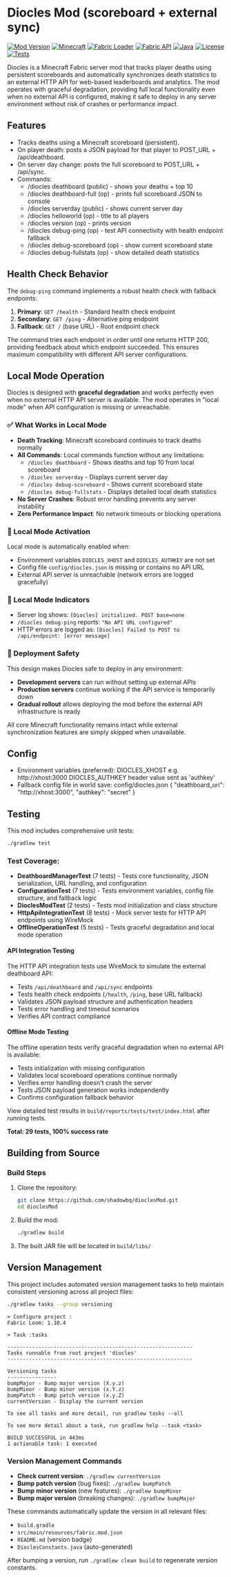 # Diocles Mod (scoreboard + external sync)

[![Mod Version](https://img.shields.io/badge/Mod%20Version-1.0.1-blue)](https://github.com/shadowbq/dioclesMod/releases)
[![Minecraft](https://img.shields.io/badge/Minecraft-1.21.7-green)](https://minecraft.net)
[![Fabric Loader](https://img.shields.io/badge/Fabric%20Loader-0.16.14+-orange)](https://fabricmc.net)
[![Fabric API](https://img.shields.io/badge/Fabric%20API-0.129.0+-yellow)](https://modrinth.com/mod/fabric-api)
[![Java](https://img.shields.io/badge/Java-21+-red)](https://adoptium.net)
[![License](https://img.shields.io/badge/License-MIT-brightgreen)](https://github.com/shadowbq/dioclesMod/blob/main/LICENSE)
[![Tests](https://img.shields.io/badge/Tests-29%20Passing-success)](https://github.com/shadowbq/dioclesMod)

Diocles is a Minecraft Fabric server mod that tracks player deaths using persistent scoreboards and automatically synchronizes death statistics to an external HTTP API for web-based leaderboards and analytics. The mod operates with graceful degradation, providing full local functionality even when no external API is configured, making it safe to deploy in any server environment without risk of crashes or performance impact.

## Features

* Tracks deaths using a Minecraft scoreboard (persistent).
* On player death: posts a JSON payload for that player to POST_URL + /api/deathboard.
* On server day change: posts the full scoreboard to POST_URL + /api/sync.
* Commands:
  * /diocles deathboard        (public) - shows your deaths + top 10
  * /diocles deathboard-full   (op)     - prints full scoreboard JSON to console
  * /diocles serverday         (public) - shows current server day
  * /diocles helloworld        (op)     - title to all players
  * /diocles version           (op)     - prints version
  * /diocles debug-ping        (op)     - test API connectivity with health endpoint fallback
  * /diocles debug-scoreboard  (op)     - show current scoreboard state
  * /diocles debug-fullstats   (op)     - show detailed death statistics

## Health Check Behavior

The `debug-ping` command implements a robust health check with fallback endpoints:

1. **Primary**: `GET /health` - Standard health check endpoint
2. **Secondary**: `GET /ping` - Alternative ping endpoint  
3. **Fallback**: `GET /` (base URL) - Root endpoint check

The command tries each endpoint in order until one returns HTTP 200, providing feedback about which endpoint succeeded. This ensures maximum compatibility with different API server configurations.

## Local Mode Operation

Diocles is designed with **graceful degradation** and works perfectly even when no external HTTP API server is available. The mod operates in "local mode" when API configuration is missing or unreachable.

### ✅ What Works in Local Mode

- **Death Tracking**: Minecraft scoreboard continues to track deaths normally
- **All Commands**: Local commands function without any limitations:
  - `/diocles deathboard` - Shows deaths and top 10 from local scoreboard
  - `/diocles serverday` - Displays current server day
  - `/diocles debug-scoreboard` - Shows current scoreboard state
  - `/diocles debug-fullstats` - Displays detailed local death statistics
- **No Server Crashes**: Robust error handling prevents any server instability
- **Zero Performance Impact**: No network timeouts or blocking operations

### 🔧 Local Mode Activation

Local mode is automatically enabled when:
- Environment variables `DIOCLES_XHOST` and `DIOCLES_AUTHKEY` are not set
- Config file `config/diocles.json` is missing or contains no API URL
- External API server is unreachable (network errors are logged gracefully)

### 📝 Local Mode Indicators

- Server log shows: `[Diocles] initialized. POST base=none`
- `/diocles debug-ping` reports: `"No API URL configured"`
- HTTP errors are logged as: `[Diocles] Failed to POST to /api/endpoint: [error message]`

### 🚀 Deployment Safety

This design makes Diocles safe to deploy in any environment:
- **Development servers** can run without setting up external APIs
- **Production servers** continue working if the API service is temporarily down
- **Gradual rollout** allows deploying the mod before the external API infrastructure is ready

All core Minecraft functionality remains intact while external synchronization features are simply skipped when unavailable.

## Config

* Environment variables (preferred):
    DIOCLES_XHOST    e.g. http://xhost:3000
    DIOCLES_AUTHKEY  header value sent as 'authkey'
* Fallback config file in world save: config/diocles.json
   {
     "deathboard_uri": "http://xhost:3000",
     "authkey": "secret"
   }

## Testing

This mod includes comprehensive unit tests:

```bash
./gradlew test
```

### Test Coverage:
* **DeathboardManagerTest** (7 tests) - Tests core functionality, JSON serialization, URL handling, and configuration
* **ConfigurationTest** (7 tests) - Tests environment variables, config file structure, and fallback logic  
* **DioclesModTest** (2 tests) - Tests mod initialization and class structure
* **HttpApiIntegrationTest** (8 tests) - Mock server tests for HTTP API endpoints using WireMock
* **OfflineOperationTest** (5 tests) - Tests graceful degradation and local mode operation

#### API Integration Testing
The HTTP API integration tests use WireMock to simulate the external deathboard API:
* Tests `/api/deathboard` and `/api/sync` endpoints
* Tests health check endpoints (`/health`, `/ping`, base URL fallback)
* Validates JSON payload structure and authentication headers
* Tests error handling and timeout scenarios
* Verifies API contract compliance

#### Offline Mode Testing
The offline operation tests verify graceful degradation when no external API is available:
* Tests initialization with missing configuration
* Validates local scoreboard operations continue normally
* Verifies error handling doesn't crash the server
* Tests JSON payload generation works independently
* Confirms configuration fallback behavior

View detailed test results in `build/reports/tests/test/index.html` after running tests.

**Total: 29 tests, 100% success rate**

## Building from Source

### Build Steps

1. Clone the repository:

   ```bash
   git clone https://github.com/shadowbq/dioclesMod.git
   cd dioclesMod
   ```

2. Build the mod:

   ```bash
   ./gradlew build
   ```

3. The built JAR file will be located in `build/libs/`

## Version Management

This project includes automated version management tasks to help maintain consistent versioning across all project files:

```bash
./gradlew tasks --group versioning
```

```text
> Configure project :
Fabric Loom: 1.10.4

> Task :tasks

------------------------------------------------------------
Tasks runnable from root project 'diocles'
------------------------------------------------------------

Versioning tasks
----------------
bumpMajor - Bump major version (X.y.z)
bumpMinor - Bump minor version (x.Y.z)
bumpPatch - Bump patch version (x.y.Z)
currentVersion - Display the current version

To see all tasks and more detail, run gradlew tasks --all

To see more detail about a task, run gradlew help --task <task>

BUILD SUCCESSFUL in 443ms
1 actionable task: 1 executed
```

### Version Management Commands

* **Check current version**: `./gradlew currentVersion`
* **Bump patch version** (bug fixes): `./gradlew bumpPatch`
* **Bump minor version** (new features): `./gradlew bumpMinor`  
* **Bump major version** (breaking changes): `./gradlew bumpMajor`

These commands automatically update the version in all relevant files:

* `build.gradle`
* `src/main/resources/fabric.mod.json`
* `README.md` (version badge)
* `DioclesConstants.java` (auto-generated)

After bumping a version, run `./gradlew clean build` to regenerate version constants.
